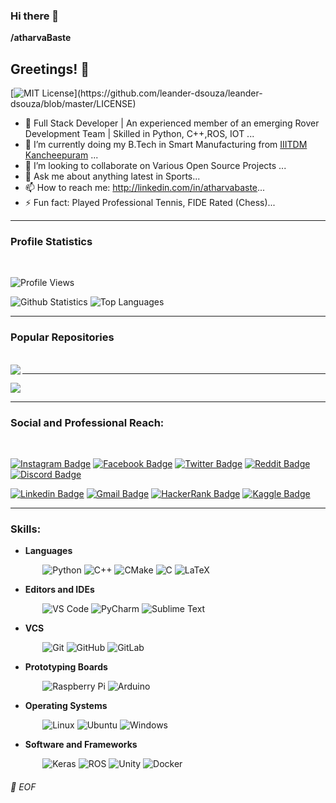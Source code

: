 ### Hi there 👋

   **/atharvaBaste** 



## Greetings! 👋
[![MIT License](https://img.shields.io/apm/l/atomic-design-ui.svg?)](https://github.com/leander-dsouza/leander-dsouza/blob/master/LICENSE)


- 🔭 Full Stack Developer | An experienced member of an emerging Rover Development Team | Skilled in Python, C++,ROS, IOT  ...
- 🌱 I’m currently doing my B.Tech in Smart Manufacturing from [IIITDM Kancheepuram](http://iiitdm.ac.in/) ...
- 👯 I’m looking to collaborate on Various Open Source Projects ...
- 💬 Ask me about anything latest in Sports...
- 📫 How to reach me: http://linkedin.com/in/atharvabaste...
- ⚡ Fun fact: Played Professional Tennis, FIDE Rated (Chess)...

---

### Profile Statistics
</br>

![Profile Views](https://komarev.com/ghpvc/?username=your-github-atharvaBaste)

![Github Statistics](https://github-readme-stats-drab-delta.vercel.app/api?username=atharvaBaste&count_private=true&show_icons=true&include_all_commits=true&theme=radical)
![Top Languages](https://github-readme-stats-drab-delta.vercel.app/api/top-langs/?username=atharvaBaste&hide=TeX&layout=compact&theme=radical)

---

### Popular Repositories
</br>

<a href="https://github.com/atharvaBaste/react-Cart">
  <img align="left" src="https://github-readme-stats.vercel.app/api/pin/?username=atharvaBaste&repo=react-Cart&title_color=ffffff&text_color=c9cacc&icon_color=2bbc8a&bg_color=1d1f21" />
</a>

---

<a href="https://github.com/leander-dsouza/Google_Foobar_2020">
  <img align="centre" src="https://github-readme-stats.vercel.app/api/pin/?username=atharvaBaste&repo=mars-gui&title_color=ffffff&text_color=c9cacc&icon_color=2bbc8a&bg_color=1d1f21" />
</a>

---
### Social and Professional Reach:
</br>

[![Instagram Badge](https://img.shields.io/badge/-atharva_baste-purple?style=plastic&logo=instagram&logoColor=white&link=https://www.instagram.com/atharva_baste/)](https://www.instagram.com/atharva_baste/)
[![Facebook Badge](https://img.shields.io/badge/-atharva.baste-blue?style=plastic&logo=Facebook&logoColor=white&link=https://www.facebook.com/atharva.baste)](https://www.facebook.com/atharva.baste)
[![Twitter Badge](https://img.shields.io/badge/-Aaru09-blue?style=plastic&logo=Twitter&logoColor=white&link=https://twitter.com/Aaru09)](https://twitter.com/LeanderStephen3)
[![Reddit Badge](https://img.shields.io/badge/-leanderLSD-FF4500?style=plastic&logo=Reddit&logoColor=white)](https://www.reddit.com/user/leanderLSD)
[![Discord Badge](https://img.shields.io/badge/-LSD%233237-7289DA?style=plastic&logo=discord&logoColor=white)](https://discord.gg/h6YGr56)

[![Linkedin Badge](https://img.shields.io/badge/-atharva%20baste-blue?style=plastic&logo=Linkedin&logoColor=white)](https://www.linkedin.com/in/atharvabaste/)
[![Gmail Badge](https://img.shields.io/badge/-atharvabaste@gmail.com-c14438?style=plastic&logo=Gmail&logoColor=white&link=mailto:atharvabaste@gmail.com)](mailto:atharvabaste@gmail.com)
[![HackerRank Badge](https://img.shields.io/badge/leanderdsouza121-black.svg?style=plastic&logo=hackerrank)](https://www.hackerrank.com/leanderdsouza121)
[![Kaggle Badge](https://img.shields.io/badge/-leanderstephendsouza-20BEFF?style=plastic&logo=kaggle&logoColor=white)](https://www.kaggle.com/leanderstephendsouza)

---
### Skills:

* **Languages**

&nbsp;&nbsp;&nbsp;&nbsp;&nbsp;&nbsp;&nbsp;&nbsp;&nbsp;&nbsp;&nbsp;&nbsp;
![Python](https://img.shields.io/badge/-Python-black?style=plastic&logo=Python)
![C++](https://img.shields.io/badge/-C%2B%2B-00599C?style=plastic&logo=C%2B%2B)
![CMake](https://img.shields.io/badge/-CMake-064F8C?style=plastic&logo=CMake)
![C](https://img.shields.io/badge/-C-A8B9CC?style=plastic&logo=C)
![LaTeX](https://img.shields.io/badge/-LaTeX-008080?style=plastic&logo=LaTex)

* **Editors and IDEs**

&nbsp;&nbsp;&nbsp;&nbsp;&nbsp;&nbsp;&nbsp;&nbsp;&nbsp;&nbsp;&nbsp;&nbsp;
![VS Code](https://img.shields.io/badge/-VS%20Code-007ACC?style=plastic&logo=visual-studio-code)
![PyCharm](https://img.shields.io/badge/-PyCharm-000000?style=plastic&logo=PyCharm)
![Sublime Text](https://img.shields.io/badge/-Sublime%20Text-000000?style=plastic&logo=Sublime-Text)

* **VCS**

&nbsp;&nbsp;&nbsp;&nbsp;&nbsp;&nbsp;&nbsp;&nbsp;&nbsp;&nbsp;&nbsp;&nbsp;
![Git](https://img.shields.io/badge/-Git-black?style=plastic&logo=git)
![GitHub](https://img.shields.io/badge/-GitHub-181717?style=plastic&logo=github)
![GitLab](https://img.shields.io/badge/-GitLab-FCA121?style=plastic&logo=GitLab)

* **Prototyping Boards**

&nbsp;&nbsp;&nbsp;&nbsp;&nbsp;&nbsp;&nbsp;&nbsp;&nbsp;&nbsp;&nbsp;&nbsp;
![Raspberry Pi](https://img.shields.io/badge/-Raspberry%20Pi-C51A4A?style=plastic&logo=Raspberry-Pi)
![Arduino](https://img.shields.io/badge/-Arduino-00979D?style=plastic&logo=Arduino&logoColor=white)


* **Operating Systems**

&nbsp;&nbsp;&nbsp;&nbsp;&nbsp;&nbsp;&nbsp;&nbsp;&nbsp;&nbsp;&nbsp;&nbsp;
![Linux](https://img.shields.io/badge/-Linux-000000?style=flat&logo=linux&logoColor=FCC624)
![Ubuntu](https://img.shields.io/badge/-Ubuntu-E95420?style=plastic&logo=Ubuntu&logoColor=white)
![Windows](https://img.shields.io/badge/-Windows-0078D6?style=plastic&logo=Windows&logoColor=white)


* **Software and Frameworks**

&nbsp;&nbsp;&nbsp;&nbsp;&nbsp;&nbsp;&nbsp;&nbsp;&nbsp;&nbsp;&nbsp;&nbsp;
![Keras](https://img.shields.io/badge/Keras%20-%23D00000.svg?&style=plastic&logo=Keras&logoColor=white) 
![ROS](https://img.shields.io/badge/-ROS-22314E?style=plastic&logo=ROS)
![Unity](https://img.shields.io/badge/-Unity-000000?style=plastic&logo=Unity)
![Docker](https://img.shields.io/badge/-Docker-000000?style=plastic&logo=Docker)




###### 💾 EOF

